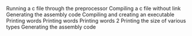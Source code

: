 Running a c file through the preprocessor
Compiling a c file without link
Generating the assembly code
Compiling and creating an executable
Printing words
Printing words
Printing words 2
Printing the size of various types
Generating the assembly code
